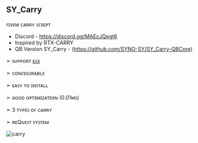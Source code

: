 ## SY_Carry
ꜰɪᴠᴇᴍ ᴄᴀʀʀʏ ꜱᴄʀɪᴘᴛ
- Discord - https://discord.gg/MAEcJQegt6
- Inspired by RTX-CARRY
- QB Version SY_Carry - (https://github.com/SYNO-SY/SY_Carry-QBCore)

➣ ꜱᴜᴘᴘᴏʀᴛ [ᴇꜱx](https://github.com/esx-framework/esx_core/tree/main/%5Bcore%5D/es_extended)

➣ ᴄᴏɴꜰɪɢᴜʀᴀʙʟᴇ

➣ ᴇᴀꜱʏ ᴛᴏ ɪɴꜱᴛᴀʟʟ

➣ ɢᴏᴏᴅ ᴏᴘᴛɪᴍɪᴢᴀᴛɪᴏɴ (0.01ᴍꜱ)

➣ 3 ᴛʏᴘᴇꜱ ᴏꜰ ᴄᴀʀʀʏ

➣ ʀᴇQᴜᴇꜱᴛ ꜱʏꜱᴛᴇᴍ

![carry](https://user-images.githubusercontent.com/89760730/194761159-e138344a-fa01-47f6-a3d5-a10c64136179.PNG)


